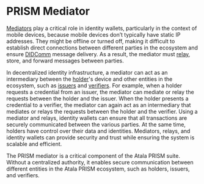 # PRISM Mediator

[Mediators](/documentation/docs/concepts/glossary.md#mediator) play a critical role in identity wallets, particularly in the context of mobile devices, because mobile devices don’t typically have static IP addresses. They might be offline or turned off, making it difficult to establish direct connections between different parties in the ecosystem and ensure [DIDComm](/documentation/docs/concepts/glossary.md#didcomm) message delivery. As a result, the mediator must [relay](/documentation/docs/concepts/glossary.md#relay), store, and forward messages between parties.

In decentralized identity infrastructure, a mediator can act as an intermediary between the [holder](/documentation/docs/concepts/glossary.md#holder)'s device and other entities in the ecosystem, such as [issuers](/documentation/docs/concepts/glossary.md#issuer) and [verifiers](/documentation/docs/concepts/glossary.md#verifier). For example, when a holder requests a credential from an issuer, the mediator can mediate or relay the requests between the holder and the issuer. When the holder presents a credential to a verifier, the mediator can again act as an intermediary that mediates or relays the requests between the holder and the verifier. Using a mediator and relays, identity wallets can ensure that all transactions are securely communicated between the various parties. At the same time, holders have control over their data and identities. Mediators, relays, and identity wallets can provide security and trust while ensuring the system is scalable and efficient.

The PRISM mediator is a critical component of the Atala PRISM suite. Without a centralized authority, it enables secure communication between different entities in the Atala PRISM ecosystem, such as holders, issuers, and verifiers.